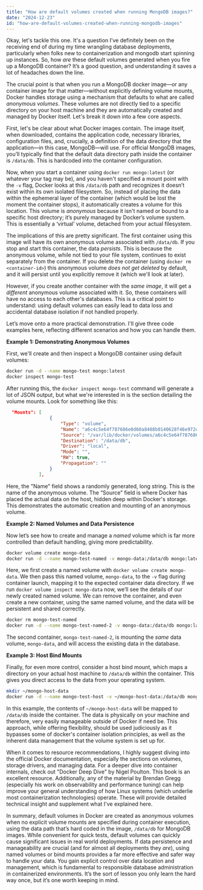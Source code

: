 ```yaml
---
title: "How are default volumes created when running MongoDB images?"
date: "2024-12-23"
id: "how-are-default-volumes-created-when-running-mongodb-images"
---
```


Okay, let's tackle this one. It's a question I’ve definitely been on the receiving end of during my time wrangling database deployments, particularly when folks new to containerization and mongodb start spinning up instances. So, how *are* these default volumes generated when you fire up a MongoDB container? It’s a good question, and understanding it saves a lot of headaches down the line.

The crucial point is that when you run a MongoDB docker image—or any container image for that matter—without explicitly defining volume mounts, Docker handles storage using a mechanism that defaults to what are called *anonymous volumes*. These volumes are not directly tied to a specific directory on your host machine and they are automatically created and managed by Docker itself. Let's break it down into a few core aspects.

First, let's be clear about what Docker images contain. The image itself, when downloaded, contains the application code, necessary libraries, configuration files, and, crucially, a definition of the data directory that the application—in this case, MongoDB—will use. For official MongoDB images, you’ll typically find that the default data directory path inside the container is `/data/db`. This is hardcoded into the container configuration.

Now, when you start a container using `docker run mongo:latest` (or whatever your tag may be), and you haven't specified a mount point with the `-v` flag, Docker looks at this `/data/db` path and recognizes it doesn’t exist within its own isolated filesystem. So, instead of placing the data within the ephemeral layer of the container (which would be lost the moment the container stops), it automatically creates a volume for this location. This volume is *anonymous* because it isn't named or bound to a specific host directory; it’s purely managed by Docker’s volume system. This is essentially a ‘virtual’ volume, detached from your actual filesystem.

The implications of this are pretty significant. The first container using this image will have its own anonymous volume associated with `/data/db`. If you stop and start this container, the data *persists*. This is because the anonymous volume, while not tied to your file system, continues to exist separately from the container. If you delete the container (using `docker rm <container-id>`) this anonymous volume *does not get deleted* by default, and it will persist until you explicitly remove it (which we'll look at later).

However, if you create another container with the *same image*, it will get a *different* anonymous volume associated with it. So, these containers will have no access to each other's databases. This is a critical point to understand: using default volumes can easily lead to data loss and accidental database isolation if not handled properly.

Let’s move onto a more practical demonstration. I'll give three code examples here, reflecting different scenarios and how you can handle them.

**Example 1: Demonstrating Anonymous Volumes**

First, we'll create and then inspect a MongoDB container using default volumes:

```bash
docker run -d --name mongo-test mongo:latest
docker inspect mongo-test
```

After running this, the `docker inspect mongo-test` command will generate a lot of JSON output, but what we're interested in is the section detailing the volume mounts. Look for something like this:

```json
  "Mounts": [
                {
                    "Type": "volume",
                    "Name": "a6c4c5e64f787686e0d60a8488b0140628f46e972d9307a0811a41734f7c067",
                    "Source": "/var/lib/docker/volumes/a6c4c5e64f787686e0d60a8488b0140628f46e972d9307a0811a41734f7c067/_data",
                    "Destination": "/data/db",
                    "Driver": "local",
                    "Mode": "",
                    "RW": true,
                    "Propagation": ""
                }
            ],
```

Here, the "Name" field shows a randomly generated, long string. This is the name of the anonymous volume. The “Source” field is where Docker has placed the actual data on the host, hidden deep within Docker's storage. This demonstrates the automatic creation and mounting of an anonymous volume.

**Example 2: Named Volumes and Data Persistence**

Now let’s see how to create and manage a *named* volume which is far more controlled than default handling, giving more predictability.

```bash
docker volume create mongo-data
docker run -d --name mongo-test-named -v mongo-data:/data/db mongo:latest
```

Here, we first create a named volume with `docker volume create mongo-data`. We then pass this named volume, `mongo-data`, to the `-v` flag during container launch, mapping it to the expected container data directory. If we run `docker volume inspect mongo-data` now, we’ll see the details of our newly created named volume. We can remove the container, and even create a new container, using the same named volume, and the data will be persistent and shared correctly.

```bash
docker rm mongo-test-named
docker run -d --name mongo-test-named-2 -v mongo-data:/data/db mongo:latest
```
The second container, `mongo-test-named-2`, is mounting the *same* data volume, `mongo-data`, and will access the existing data in the database.

**Example 3: Host Bind Mounts**

Finally, for even more control, consider a host bind mount, which maps a directory on your actual host machine to `/data/db` within the container. This gives you direct access to the data from your operating system.

```bash
mkdir ~/mongo-host-data
docker run -d --name mongo-test-host -v ~/mongo-host-data:/data/db mongo:latest
```

In this example, the contents of `~/mongo-host-data` will be mapped to `/data/db` inside the container. The data is physically on your machine and therefore, very easily manageable outside of Docker if need be. This approach, while offering flexibility, should be used judiciously as it bypasses some of docker's container isolation principles, as well as the inherent data management that the volume system is set up for.

When it comes to resource recommendations, I highly suggest diving into the official Docker documentation, especially the sections on volumes, storage drivers, and managing data. For a deeper dive into container internals, check out "Docker Deep Dive" by Nigel Poulton. This book is an excellent resource. Additionally, any of the material by Brendan Gregg (especially his work on observability and performance tuning) can help improve your general understanding of how Linux systems (which underlie most containerization technologies) operate. These will provide detailed technical insight and supplement what I've explained here.

In summary, default volumes in Docker are created as anonymous volumes when no explicit volume mounts are specified during container execution, using the data path that’s hard coded in the image, `/data/db` for MongoDB images. While convenient for quick tests, default volumes can quickly cause significant issues in real world deployments. If data persistence and manageability are crucial (and for almost all deployments they *are*), using named volumes or bind mounts provides a far more effective and safer way to handle your data. You gain explicit control over data location and management, which is fundamental to responsible database administration in containerized environments. It’s the sort of lesson you only learn the hard way once, but it’s one worth keeping in mind.
